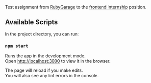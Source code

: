 Test assignment from [RubyGarage](https://rubygarage.com.ua) to the [frontend internship](https://rubygarage.com.ua/careers/frontend-intern) position.

## Available Scripts

In the project directory, you can run:

### `npm start`

Runs the app in the development mode.<br>
Open [http://localhost:3000](http://localhost:3000) to view it in the browser.

The page will reload if you make edits.<br>
You will also see any lint errors in the console.
